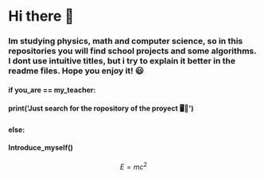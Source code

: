 
# Hi there 👋
### Im studying physics, math and computer science, so in this repositories you will find school projects and some algorithms. I dont use intuitive titles, but i try to explain it better in the readme files. Hope you enjoy it! 😃

#### if you_are == my_teacher:
####     print('Just search for the ropository of the proyect 🖥💯')
#### else:
####    Introduce_myself()
  

$$E=mc^2$$
